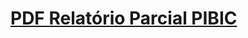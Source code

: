 # [PDF Relatório Parcial PIBIC](https://github.com/mrslima/pibic/blob/main/docs/Relat%C3%B3rio_Parcial_PIBIC.pdf)
